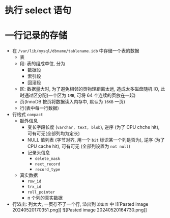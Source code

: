 # 执行 select 语句

# 一行记录的存储
- 在 `/var/lib/mysql/dbname/tablename.idb` 中存储一个表的数据
	- 表
	- 段: 表的组成单位, 分为
		- 数据段
		- 索引段
		- 回滚段
	- 区: 数据量大时, 为了避免相邻的页物理距离太远, 造成太多磁盘随机 IO, 此时通过区分配(一个区为 `1MB`, 可将 64 个连续的页放在一起)
	- 页(InnoDB 按页将数据读入内存中, 默认为 `16KB` 一页)
	- 行(表中每一行数据)
- 行格式 `compact`
	- 额外信息
		- 变长字段长度 (`varchar, text, blob`), 逆序 (为了 CPU chche hit), 可有可无(全部列均为定长)
		- NULL 值列表 (字节对齐, 用一个 `bit` 标识某一个列是否为), 逆序 (为了 CPU cache hit), 可有可无 (全部列设置为 `not null`)
		- 记录头信息
			- `delete_mask`
			- `next_record`
			- `record_type`
	- 真实数据
		- `row_id`
		- `trx_id`
		- `roll_pointer`
		- n 个列的真实数据
- 行溢出: 列太大, 一页存不了一个行, 溢出到 `溢出页` 中
![[Pasted image 20240520170351.png]]
![[Pasted image 20240520164730.png]]


